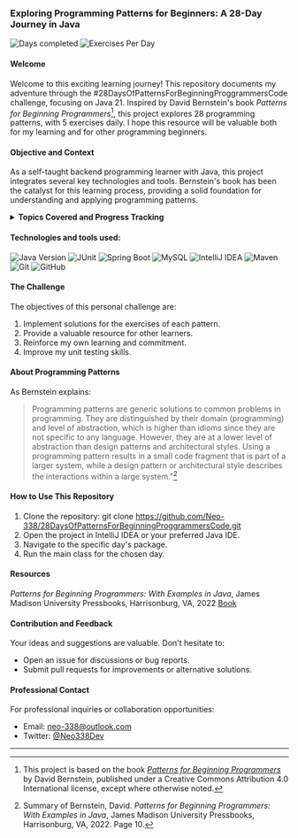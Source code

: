 ﻿### Exploring Programming Patterns for Beginners: A 28-Day Journey in Java

![Days completed](https://img.shields.io/badge/Days%20Completed-0%2F28-blue) ![Exercises Per Day](https://img.shields.io/badge/Exercises%20Per%20Day-5-green)

#### Welcome

Welcome to this exciting learning journey! This repository documents my adventure through the #28DaysOfPatternsForBeginningProggrammersCode challenge, focusing on Java 21. Inspired by David Bernstein's book *Patterns for Beginning Programmers*[^1], this project explores 28 programming patterns, with 5 exercises daily. I hope this resource will be valuable both for my learning and for other programming beginners.

#### Objective and Context

As a self-taught backend programming learner with Java, this project integrates several key technologies and tools. Bernstein's book has been the catalyst for this learning process, providing a solid foundation for understanding and applying programming patterns.

<details>
<summary><b>Topics Covered and Progress Tracking</b></summary>

| Chapter | Topic | Progress |
| ---- | ------------------------------------------------------------ | -------- |
| 1 | [Chapter 1: Exercises](src/main/java/Chapter001/README.md) | [⬜⬜⬜⬜⬜⬜⬜⬜⬜⬜] 0% |
| 2 | [Chapter 2: Exercises](src/main/java/Chapter002/README.md) | [⬜⬜⬜⬜⬜⬜⬜⬜⬜⬜] 0% |
| 3 | [Chapter 3: Exercises](src/main/java/Chapter003/README.md) | [⬜⬜⬜⬜⬜⬜⬜⬜⬜⬜] 0% |
| 4 | [Chapter 4: Exercises](src/main/java/Chapter004/README.md) | [⬜⬜⬜⬜⬜⬜⬜⬜⬜⬜] 0% |
| 5 | [Chapter 5: Exercises](src/main/java/Chapter005/README.md) | [⬜⬜⬜⬜⬜⬜⬜⬜⬜⬜] 0% |
| 6 | [Chapter 6: Exercises](src/main/java/Chapter006/README.md) | [⬜⬜⬜⬜⬜⬜⬜⬜⬜⬜] 0% |
| 7 | [Chapter 7: Exercises](src/main/java/Chapter007/README.md) | [⬜⬜⬜⬜⬜⬜⬜⬜⬜⬜] 0% |
| 8 | [Chapter 8: Exercises](src/main/java/Chapter008/README.md) | [⬜⬜⬜⬜⬜⬜⬜⬜⬜⬜] 0% |
| 9 | [Chapter 9: Exercises](src/main/java/Chapter009/README.md) | [⬜⬜⬜⬜⬜⬜⬜⬜⬜⬜] 0% |
| 10 | [Chapter 10: Exercises](src/main/java/Chapter010/README.md) | [⬜⬜⬜⬜⬜⬜⬜⬜⬜⬜] 0% |
| 11 | [Chapter 11: Exercises](src/main/java/Chapter011/README.md) | [⬜⬜⬜⬜⬜⬜⬜⬜⬜⬜] 0% |
| 12 | [Chapter 12: Exercises](src/main/java/Chapter012/README.md) | [⬜⬜⬜⬜⬜⬜⬜⬜⬜⬜] 0% |
| 13 | [Chapter 13: Exercises](src/main/java/Chapter013/README.md) | [⬜⬜⬜⬜⬜⬜⬜⬜⬜⬜] 0% |
| 14 | [Chapter 14: Exercises](src/main/java/Chapter014/README.md) | [⬜⬜⬜⬜⬜⬜⬜⬜⬜⬜] 0% |
| 15 | [Chapter 15: Exercises](src/main/java/Chapter015/README.md) | [⬜⬜⬜⬜⬜⬜⬜⬜⬜⬜] 0% |
| 16 | [Chapter 16: Exercises](src/main/java/Chapter016/README.md) | [⬜⬜⬜⬜⬜⬜⬜⬜⬜⬜] 0% |
| 17 | [Chapter 17: Exercises](src/main/java/Chapter017/README.md) | [⬜⬜⬜⬜⬜⬜⬜⬜⬜⬜] 0% |
| 18 | [Chapter 18: Exercises](src/main/java/Chapter018/README.md) | [⬜⬜⬜⬜⬜⬜⬜⬜⬜⬜] 0% |
| 19 | [Chapter 19: Exercises](src/main/java/Chapter019/README.md) | [⬜⬜⬜⬜⬜⬜⬜⬜⬜⬜] 0% |
| 20 | [Chapter 20: Exercises](src/main/java/Chapter020/README.md) | [⬜⬜⬜⬜⬜⬜⬜⬜⬜⬜] 0% |
| 21 | [Chapter 21: Exercises](src/main/java/Chapter021/README.md) | [⬜⬜⬜⬜⬜⬜⬜⬜⬜⬜] 0% |
| 22 | [Chapter 22: Exercises](src/main/java/Chapter022/README.md) | [⬜⬜⬜⬜⬜⬜⬜⬜⬜⬜] 0% |
| 23 | [Chapter 23: Exercises](src/main/java/Chapter023/README.md) | [⬜⬜⬜⬜⬜⬜⬜⬜⬜⬜] 0% |
| 24 | [Chapter 24: Exercises](src/main/java/Chapter024/README.md) | [⬜⬜⬜⬜⬜⬜⬜⬜⬜⬜] 0% |
| 25 | [Chapter 25: Exercises](src/main/java/Chapter025/README.md) | [⬜⬜⬜⬜⬜⬜⬜⬜⬜⬜] 0% |
| 26 | [Chapter 26: Exercises](src/main/java/Chapter026/README.md) | [⬜⬜⬜⬜⬜⬜⬜⬜⬜⬜] 0% |
| 27 | [Chapter 27: Exercises](src/main/java/Chapter027/README.md) | [⬜⬜⬜⬜⬜⬜⬜⬜⬜⬜] 0% |
| 28 | [Chapter 28: Exercises](src/main/java/Chapter028/README.md) | [⬜⬜⬜⬜⬜⬜⬜⬜⬜⬜] 0% |

</details>

#### Technologies and tools used:

![Java Version](https://img.shields.io/badge/Java-21-orange) ![JUnit](https://img.shields.io/badge/testing-JUnit5-green) ![Spring Boot](https://img.shields.io/badge/framework-Spring%20Boot-brightgreen) ![MySQL](https://img.shields.io/badge/database-MySQL-blue) ![IntelliJ IDEA](https://img.shields.io/badge/IDE-IntelliJ%20IDEA-blue) ![Maven](https://img.shields.io/badge/build-Maven-red) ![Git](https://img.shields.io/badge/version%20control-Git-orange) ![GitHub](https://img.shields.io/badge/repo-GitHub-black)

#### The Challenge

The objectives of this personal challenge are:

1. Implement solutions for the exercises of each pattern.
2. Provide a valuable resource for other learners.
3. Reinforce my own learning and commitment.
4. Improve my unit testing skills.

#### About Programming Patterns

As Bernstein explains:

> Programming patterns are generic solutions to common problems in programming. They are distinguished by their domain (programming) and level of abstraction, which is higher than idioms since they are not specific to any language. However, they are at a lower level of abstraction than design patterns and architectural styles. Using a programming pattern results in a small code fragment that is part of a larger system, while a design pattern or architectural style describes the interactions within a large system."[^2]

#### How to Use This Repository

1. Clone the repository:
   git clone https://github.com/Neo-338/28DaysOfPatternsForBeginningProggrammersCode.git
1. Open the project in IntelliJ IDEA or your preferred Java IDE.
3. Navigate to the specific day's package.
4. Run the main class for the chosen day.

#### Resources

*Patterns for Beginning Programmers: With Examples in Java*, James Madison University Pressbooks, Harrisonburg, VA, 2022 [Book](https://pressbooks.lib.jmu.edu/programmingpatterns/)

#### Contribution and Feedback

Your ideas and suggestions are valuable. Don't hesitate to:
- Open an issue for discussions or bug reports.
- Submit pull requests for improvements or alternative solutions.

#### Professional Contact

For professional inquiries or collaboration opportunities:
- Email: [neo-338@outlook.com](mailto:neo-338@outlook.com)
- Twitter: [@Neo338Dev]()

---

[^1]: This project is based on the book *[Patterns for Beginning Programmers](https://pressbooks.pub/patternsforbeginningprogrammers/)* by David Bernstein, published under a Creative Commons Attribution 4.0 International license, except where otherwise noted.

[^2]: Summary of Bernstein, David. *Patterns for Beginning Programmers: With Examples in Java*, James Madison University Pressbooks, Harrisonburg, VA, 2022. Page 10.

